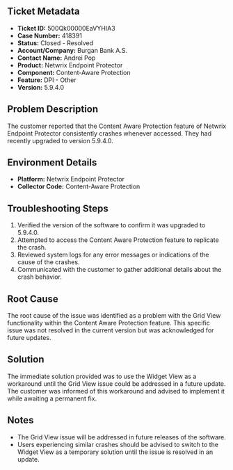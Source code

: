 ## Ticket Metadata
- **Ticket ID:** 500Qk00000EaVYHIA3
- **Case Number:** 418391
- **Status:** Closed - Resolved
- **Account/Company:** Burgan Bank A.S.
- **Contact Name:** Andrei Pop
- **Product:** Netwrix Endpoint Protector
- **Component:** Content-Aware Protection
- **Feature:** DPI - Other
- **Version:** 5.9.4.0

## Problem Description
The customer reported that the Content Aware Protection feature of Netwrix Endpoint Protector consistently crashes whenever accessed. They had recently upgraded to version 5.9.4.0.

## Environment Details
- **Platform:** Netwrix Endpoint Protector
- **Collector Code:** Content-Aware Protection

## Troubleshooting Steps
1. Verified the version of the software to confirm it was upgraded to 5.9.4.0.
2. Attempted to access the Content Aware Protection feature to replicate the crash.
3. Reviewed system logs for any error messages or indications of the cause of the crashes.
4. Communicated with the customer to gather additional details about the crash behavior.

## Root Cause
The root cause of the issue was identified as a problem with the Grid View functionality within the Content Aware Protection feature. This specific issue was not resolved in the current version but was acknowledged for future updates.

## Solution
The immediate solution provided was to use the Widget View as a workaround until the Grid View issue could be addressed in a future update. The customer was informed of this workaround and advised to implement it while awaiting a permanent fix.

## Notes
- The Grid View issue will be addressed in future releases of the software.
- Users experiencing similar crashes should be advised to switch to the Widget View as a temporary solution until the issue is resolved in an update.
